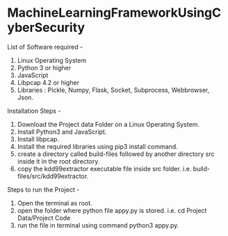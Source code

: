 # MachineLearningFrameworkUsingCyberSecurity

List of Software required -
1) Linux Operating System
2) Python 3 or higher
3) JavaScript
4) Libpcap 4.2 or higher
5) Libraries : Pickle, Numpy, Flask, Socket, Subprocess, Webbrowser, Json.

Installation Steps - 
1) Download the Project data Folder on a Linux Operating System.
2) Install Python3 and JavaScript.
3) Install libpcap.
4) Install the required libraries using pip3 install command.
5) create a directory called build-files followed by another directory src inside it in the root directory.
6) copy the kdd99extractor executable file inside src folder. i.e. build-files/src/kdd99extractor. 

Steps to run the Project - 
1) Open the terminal as root.
2) open the folder where python file appy.py is stored. i.e. cd Project Data/Project Code
3) run the file in terminal using command python3 appy.py. 
